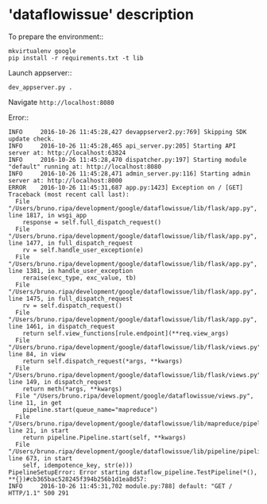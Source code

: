 'dataflowissue' description
============================

To prepare the environment::

    mkvirtualenv google
    pip install -r requirements.txt -t lib

Launch appserver::

    dev_appserver.py .

Navigate `http://localhost:8080`

Error::

    INFO     2016-10-26 11:45:28,427 devappserver2.py:769] Skipping SDK update check.
    INFO     2016-10-26 11:45:28,465 api_server.py:205] Starting API server at: http://localhost:63824
    INFO     2016-10-26 11:45:28,470 dispatcher.py:197] Starting module "default" running at: http://localhost:8080
    INFO     2016-10-26 11:45:28,471 admin_server.py:116] Starting admin server at: http://localhost:8000
    ERROR    2016-10-26 11:45:31,687 app.py:1423] Exception on / [GET]
    Traceback (most recent call last):
      File "/Users/bruno.ripa/development/google/dataflowissue/lib/flask/app.py", line 1817, in wsgi_app
        response = self.full_dispatch_request()
      File "/Users/bruno.ripa/development/google/dataflowissue/lib/flask/app.py", line 1477, in full_dispatch_request
        rv = self.handle_user_exception(e)
      File "/Users/bruno.ripa/development/google/dataflowissue/lib/flask/app.py", line 1381, in handle_user_exception
        reraise(exc_type, exc_value, tb)
      File "/Users/bruno.ripa/development/google/dataflowissue/lib/flask/app.py", line 1475, in full_dispatch_request
        rv = self.dispatch_request()
      File "/Users/bruno.ripa/development/google/dataflowissue/lib/flask/app.py", line 1461, in dispatch_request
        return self.view_functions[rule.endpoint](**req.view_args)
      File "/Users/bruno.ripa/development/google/dataflowissue/lib/flask/views.py", line 84, in view
        return self.dispatch_request(*args, **kwargs)
      File "/Users/bruno.ripa/development/google/dataflowissue/lib/flask/views.py", line 149, in dispatch_request
        return meth(*args, **kwargs)
      File "/Users/bruno.ripa/development/google/dataflowissue/views.py", line 11, in get
        pipeline.start(queue_name="mapreduce")
      File "/Users/bruno.ripa/development/google/dataflowissue/lib/mapreduce/pipeline_base.py", line 21, in start
        return pipeline.Pipeline.start(self, **kwargs)
      File "/Users/bruno.ripa/development/google/dataflowissue/lib/pipeline/pipeline.py", line 673, in start
        self, idempotence_key, str(e)))
    PipelineSetupError: Error starting dataflow_pipeline.TestPipeline(*(), **{})#cb365bac528245f394b256b1d1ea8d57:
    INFO     2016-10-26 11:45:31,702 module.py:788] default: "GET / HTTP/1.1" 500 291


